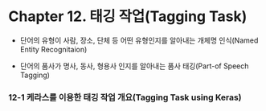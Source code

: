 # Chapter 12. 태깅 작업(Tagging Task)

- 단어의 유형이 사람, 장소, 단체 등 어떤 유형인지를 알아내는 개체명 인식(Named Entity Recognitaion)

- 단어의 품사가 명사, 동사, 형용사 인지를 알아내는 품사 태깅(Part-of Speech Tagging)

### 12-1 케라스를 이용한 태깅 작업 개요(Tagging Task using Keras)